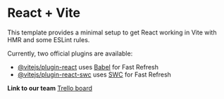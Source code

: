 # React + Vite

This template provides a minimal setup to get React working in Vite with HMR and some ESLint rules.

Currently, two official plugins are available:

- [@vitejs/plugin-react](https://github.com/vitejs/vite-plugin-react/blob/main/packages/plugin-react/README.md) uses [Babel](https://babeljs.io/) for Fast Refresh
- [@vitejs/plugin-react-swc](https://github.com/vitejs/vite-plugin-react-swc) uses [SWC](https://swc.rs/) for Fast Refresh

**Link to our team** [Trello board](https://trello.com/invite/b/66cf401748608994d61f4266/ATTIc2ecbadda1dcad7384f7e99c76f295f51BAAFE6F/testing-trello-kanban-homework3)
